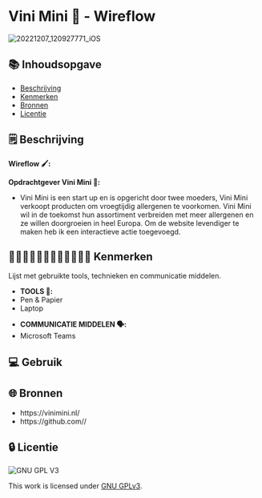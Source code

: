 
# Vini Mini 🥜 - Wireflow

![20221207_120927771_iOS](https://user-images.githubusercontent.com/112856683/206176413-ac891277-88f7-417c-972f-381ce52c3d8b.jpg)

## 📚 Inhoudsopgave

* [Beschrijving](#beschrijving)
* [Kenmerken](#kenmerken)
* [Bronnen](#bronnen)
* [Licentie](#licentie)

## 🗒️ Beschrijving
<strong>Wireflow 🖌️:</strong>

<strong>Opdrachtgever Vini Mini 🥜:</strong>
<ul>
<li>Vini Mini is een start up en is opgericht door twee moeders, Vini Mini verkoopt producten om vroegtijdig allergenen te voorkomen. Vini Mini wil in de toekomst hun assortiment verbreiden met meer allergenen en ze willen doorgroeien in heel Europa. Om de website levendiger te maken heb ik een interactieve actie toegevoegd.</li>
</ul>

## 👩🏼‍💻👩🏾‍💻👨🏻‍💻👨🏼‍💻 Kenmerken

Lijst met gebruikte tools, technieken en communicatie middelen.

<ul>
<li><strong>TOOLS 🧰:</strong></li>
<li>Pen & Papier</li>
<li>Laptop</li>
</ul>

<ul>
<li><strong>COMMUNICATIE MIDDELEN 🗣️:</strong></li>
<li>Microsoft Teams</li>
</ul>

## 💻 Gebruik

## 🌐 Bronnen

<ul>

<li>https://vinimini.nl/</li>

<li>https://github.com//</li>

</ul>



## 🔒 Licentie

![GNU GPL V3](https://www.gnu.org/graphics/gplv3-127x51.png)

This work is licensed under [GNU GPLv3](./LICENSE).
